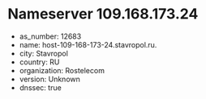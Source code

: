 # Nameserver 109.168.173.24

* as_number: 12683
* name: host-109-168-173-24.stavropol.ru.
* city: Stavropol
* country: RU
* organization: Rostelecom
* version: Unknown
* dnssec: true
